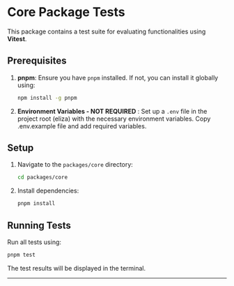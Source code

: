 # Core Package Tests

This package contains a test suite for evaluating functionalities using **Vitest**.

## Prerequisites

1. **pnpm**: Ensure you have `pnpm` installed. If not, you can install it globally using:

    ```bash
    npm install -g pnpm
    ```

2. **Environment Variables - NOT REQUIRED** : Set up a `.env` file in the project root (eliza) with the necessary environment variables. Copy .env.example file and add required variables.

## Setup

1. Navigate to the `packages/core` directory:

    ```bash
    cd packages/core
    ```

2. Install dependencies:
    ```bash
    pnpm install
    ```

## Running Tests

Run all tests using:

```bash
pnpm test
```

The test results will be displayed in the terminal.

---
